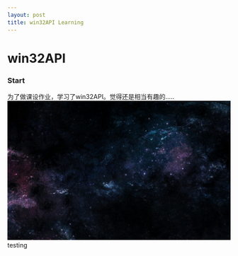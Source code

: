 ```yaml
---
layout: post
title: win32API Learning
---
```

# win32API  #

### Start ###
为了做课设作业，学习了win32API。觉得还是相当有趣的.....
![picture](/public/image/outer-space.jpg)testing
